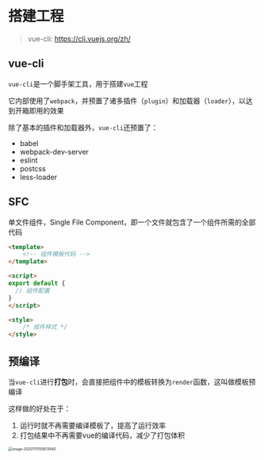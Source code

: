 # 搭建工程

> vue-cli: https://cli.vuejs.org/zh/

## vue-cli

`vue-cli`是一个脚手架工具，用于搭建`vue`工程

它内部使用了`webpack`，并预置了诸多插件（`plugin`）和加载器（`loader`），以达到开箱即用的效果

除了基本的插件和加载器外，`vue-cli`还预置了：

- babel
- webpack-dev-server
- eslint
- postcss
- less-loader

## SFC

单文件组件，Single File Component，即一个文件就包含了一个组件所需的全部代码

```html
<template>
	<!-- 组件模板代码 -->
</template>

<script>
export default {
  // 组件配置
}
</script>

<style>
	/* 组件样式 */
</style>
```



## 预编译

当`vue-cli`进行**打包**时，会直接把组件中的模板转换为`render`函数，这叫做模板预编译

这样做的好处在于：

1. 运行时就不再需要编译模板了，提高了运行效率
2. 打包结果中不再需要vue的编译代码，减少了打包体积

<img src="https://qwq9527.gitee.io/resource/imgs/20201111155613.png" alt="image-20201111155613940" style="zoom:50%;" />

